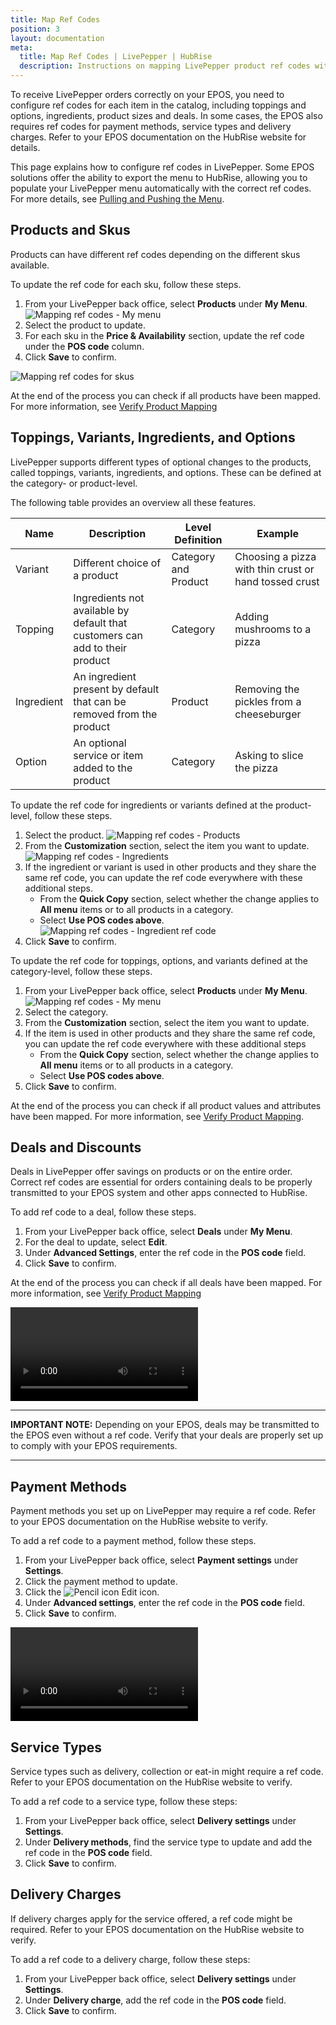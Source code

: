 ```yaml
---
title: Map Ref Codes
position: 3
layout: documentation
meta:
  title: Map Ref Codes | LivePepper | HubRise
  description: Instructions on mapping LivePepper product ref codes with other apps after connecting your EPOS with HubRise. Connect apps and synchronise your data.
---
```


To receive LivePepper orders correctly on your EPOS, you need to configure ref codes for each item in the catalog, including toppings and options, ingredients, product sizes and deals. In some cases, the EPOS also requires ref codes for payment methods, service types and delivery charges. Refer to your EPOS documentation on the HubRise website for details.

This page explains how to configure ref codes in LivePepper.
Some EPOS solutions offer the ability to export the menu to HubRise, allowing you to populate your LivePepper menu automatically with the correct ref codes. For more details, see [Pulling and Pushing the Menu](/apps/livepepper/menu).

## Products and Skus

Products can have different ref codes depending on the different skus available.

To update the ref code for each sku, follow these steps.

1. From your LivePepper back office, select **Products** under **My Menu**.
   ![Mapping ref codes - My menu](../images/013-en-my-menu-products.png)
2. Select the product to update.
3. For each sku in the **Price & Availability** section, update the ref code under the **POS code** column.
4. Click **Save** to confirm.

![Mapping ref codes for skus](../images/001-en-livepepper-sku-ref-codes.png)

At the end of the process you can check if all products have been mapped. For more information, see [Verify Product Mapping](/apps/livepepper/troubleshooting#verify-product-mapping)

## Toppings, Variants, Ingredients, and Options

LivePepper supports different types of optional changes to the products, called toppings, variants, ingredients, and options. These can be defined at the category- or product-level.

The following table provides an overview all these features.

| Name       | Description                                                                  | Level Definition     | Example                                               |
| ---------- | ---------------------------------------------------------------------------- | -------------------- | ----------------------------------------------------- |
| Variant    | Different choice of a product                                                | Category and Product | Choosing a pizza with thin crust or hand tossed crust |
| Topping    | Ingredients not available by default that customers can add to their product | Category             | Adding mushrooms to a pizza                           |
| Ingredient | An ingredient present by default that can be removed from the product        | Product              | Removing the pickles from a cheeseburger              |
| Option     | An optional service or item added to the product                             | Category             | Asking to slice the pizza                             |

To update the ref code for ingredients or variants defined at the product-level, follow these steps.

1. Select the product.
   ![Mapping ref codes - Products](../images/014-en-product-list.png)
2. From the **Customization** section, select the item you want to update.
   ![Mapping ref codes - Ingredients](../images/015-en-product-ingredients.png)
3. If the ingredient or variant is used in other products and they share the same ref code, you can update the ref code everywhere with these additional steps.
   - From the **Quick Copy** section, select whether the change applies to **All menu** items or to all products in a category.
   - Select **Use POS codes above**.
     ![Mapping ref codes - Ingredient ref code](../images/016-en-ingredient-ref-code.png)
4. Click **Save** to confirm.


To update the ref code for toppings, options, and variants defined at the category-level, follow these steps.

1. From your LivePepper back office, select **Products** under **My Menu**.
   ![Mapping ref codes - My menu](../images/013-en-my-menu-products.png)
2. Select the category.
3. From the **Customization** section, select the item you want to update.
4. If the item is used in other products and they share the same ref code, you can update the ref code everywhere with these additional steps
   - From the **Quick Copy** section, select whether the change applies to **All menu** items or to all products in a category.
   - Select **Use POS codes above**.
5. Click **Save** to confirm.

At the end of the process you can check if all product values and attributes have been mapped. For more information, see [Verify Product Mapping](/apps/livepepper/troubleshooting#verify-product-mapping).

## Deals and Discounts

Deals in LivePepper offer savings on products or on the entire order. Correct ref codes are essential for orders containing deals to be properly transmitted to your EPOS system and other apps connected to HubRise.

To add ref code to a deal, follow these steps.

1. From your LivePepper back office, select **Deals** under **My Menu**.
1. For the deal to update, select **Edit**.
1. Under **Advanced Settings**, enter the ref code in the **POS code** field.
1. Click **Save** to confirm.

At the end of the process you can check if all deals have been mapped. For more information, see [Verify Product Mapping](/apps/livepepper/troubleshooting#verify-product-mapping)

<video controls title="Update Deals Ref Code">
  <source src="../images/019-deals-pos-code-update.webm" type="video/webm" />
</video>

---

**IMPORTANT NOTE:** Depending on your EPOS, deals may be transmitted to the EPOS even without a ref code. Verify that your deals are properly set up to comply with your EPOS requirements.

---

## Payment Methods

Payment methods you set up on LivePepper may require a ref code. Refer to your EPOS documentation on the HubRise website to verify.

To add a ref code to a payment method, follow these steps.

1. From your LivePepper back office, select **Payment settings** under **Settings**.
1. Click the payment method to update.
1. Click the <InlineImage width="20" height="20">![Pencil icon](../images/__pencil-icon.png)</InlineImage> Edit icon.
1. Under **Advanced settings**, enter the ref code in the **POS code** field.
1. Click **Save** to confirm.

<video controls title="Add Ref Code to Payment Method">
  <source src="../images/024-payment-method-add-pos-code.webm" type="video/webm" />
</video>

## Service Types

Service types such as delivery, collection or eat-in might require a ref code. Refer to your EPOS documentation on the HubRise website to verify.

To add a ref code to a service type, follow these steps:

1. From your LivePepper back office, select **Delivery settings** under **Settings**.
1. Under **Delivery methods**, find the service type to update and add the ref code in the **POS code** field.
1. Click **Save** to confirm.

## Delivery Charges

If delivery charges apply for the service offered, a ref code might be required. Refer to your EPOS documentation on the HubRise website to verify.

To add a ref code to a delivery charge, follow these steps:

1. From your LivePepper back office, select **Delivery settings** under **Settings**.
1. Under **Delivery charge**, add the ref code in the **POS code** field.
1. Click **Save** to confirm.
